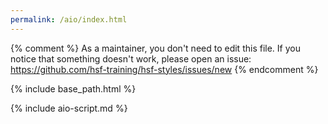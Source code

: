 ```yaml
---
permalink: /aio/index.html
---
```


{% comment %}
As a maintainer, you don't need to edit this file.
If you notice that something doesn't work, please
open an issue: <https://github.com/hsf-training/hsf-styles/issues/new>
{% endcomment %}

{% include base_path.html %}

{% include aio-script.md %}
